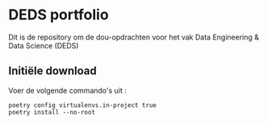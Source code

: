 # DEDS portfolio

Dit is de repository om de dou-opdrachten voor het vak Data Engineering & Data Science (DEDS)

## Initiële download

Voer de volgende commando's uit : 
```
poetry config virtualenvs.in-project true
poetry install --no-root
```